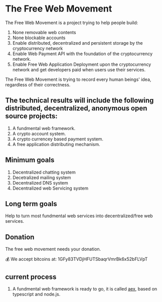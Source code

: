 # The Free Web Movement

The Free Web Movement is a project trying to help people build:

1. None removable web contents
2. None blockable accounts
3. Enable distributed, decentralized and persistent storage by the cryptocurrency network
4. Enable Web Payment API with the foundation of the cryptocurrency network.
5. Enable Free Web Application Deployment upon the cryptocurrency network and get developers paid when users use their services.

The Free Web Movement is trying to record every human beings' idea, regardless of their correctness.


## The technical results will include the following distributed, decentralized, anonymous open source projects:

1. A fundmental web framework.
2. A crypto account system.
3. A crypto currencey based payment system.
4. A free application distributing mechanism.

## Minimum goals
1. Decentralized chatting system
2. Decetralized mailing system
3. Decentralized DNS system
4. Decentralized web Servicing system

## Long term goals
Help to turn most fundmental web services into decentralized/free web services.

## Donation

The free web movement needs your donation.

💰 We accept bitcoins at: 1GFy83TVDjHFUTSbaqrVmrBk6x52bFLVpT


## current process
1. A fundmental web framework is ready to go, it is called [aex](https://github.com/calidion/aex), based on typescript and node.js.




